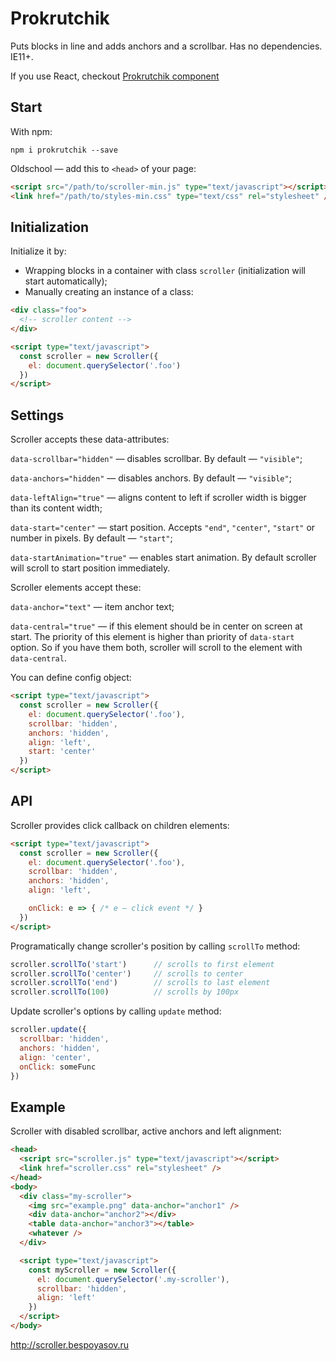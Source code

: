# Prokrutchik

Puts blocks in line and adds anchors and a scrollbar. Has no dependencies. IE11+.

If you use React, checkout [Prokrutchik component](https://github.com/bespoyasov/react-scroller)

## Start

With npm:
```
npm i prokrutchik --save
```

Oldschool — add this to `<head>` of your page:

```html
<script src="/path/to/scroller-min.js" type="text/javascript"></script>
<link href="/path/to/styles-min.css" type="text/css" rel="stylesheet" />
```

## Initialization

Initialize it by:

* Wrapping blocks in a container with class `scroller` (initialization will start automatically);
* Manually creating an instance of a class:

```html
<div class="foo">
  <!-- scroller content -->
</div>

<script type="text/javascript"> 
  const scroller = new Scroller({ 
    el: document.querySelector('.foo') 
  })
</script>
```

## Settings

Scroller accepts these data-attributes:

`data-scrollbar="hidden"` — disables scrollbar. By default — `"visible"`;

`data-anchors="hidden"` — disables anchors. By default — `"visible"`;

`data-leftAlign="true"` — aligns content to left if scroller width is bigger than its content width;

`data-start="center"` — start position. Accepts `"end"`, `"center"`, `"start"` or number in pixels. By default — `"start"`;

`data-startAnimation="true"` — enables start animation. By default scroller will scroll to start position immediately.


Scroller elements accept these:

`data-anchor="text"` — item anchor text;

`data-central="true"` — if this element should be in center on screen at start. The priority of this element is higher than priority of `data-start` option. So if you have them both, scroller will scroll to the element with `data-central`.


You can define config object:

```html
<script type="text/javascript">
  const scroller = new Scroller({ 
    el: document.querySelector('.foo'),
    scrollbar: 'hidden', 
    anchors: 'hidden',
    align: 'left',
    start: 'center'
  })
</script>
```

## API

Scroller provides click callback on children elements:

```html
<script type="text/javascript">
  const scroller = new Scroller({ 
    el: document.querySelector('.foo'),
    scrollbar: 'hidden', 
    anchors: 'hidden',
    align: 'left',

    onClick: e => { /* e — click event */ }
  }) 
</script>
```

Programatically change scroller's position by calling `scrollTo` method:

```javascript
scroller.scrollTo('start')      // scrolls to first element
scroller.scrollTo('center')     // scrolls to center
scroller.scrollTo('end')        // scrolls to last element
scroller.scrollTo(100)          // scrolls by 100px
```

Update scroller's options by calling `update` method:
```javascript
scroller.update({
  scrollbar: 'hidden', 
  anchors: 'hidden', 
  align: 'center',
  onClick: someFunc
})
```

## Example

Scroller with disabled scrollbar, active anchors and left alignment:

```html
<head>
  <script src="scroller.js" type="text/javascript"></script>
  <link href="scroller.css" rel="stylesheet" /> 
</head>
<body>
  <div class="my-scroller">
    <img src="example.png" data-anchor="anchor1" />
    <div data-anchor="anchor2"></div>
    <table data-anchor="anchor3"></table>
    <whatever />
  </div>

  <script type="text/javascript">
    const myScroller = new Scroller({
      el: document.querySelector('.my-scroller'),
      scrollbar: 'hidden',
      align: 'left'
    })
  </script>
</body>
```

http://scroller.bespoyasov.ru
